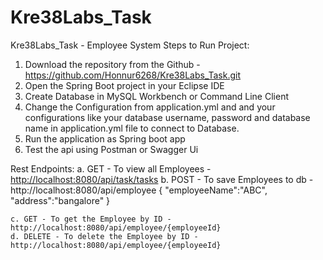 # Kre38Labs_Task
Kre38Labs_Task - Employee System
Steps to Run Project:
1. Download the repository from the Github - https://github.com/Honnur6268/Kre38Labs_Task.git
2. Open the Spring Boot project in your Eclipse IDE
3. Create Database in MySQL Workbench or Command Line Client
4. Change the Configuration from application.yml and and your configurations like your database username, password and database name in application.yml file to connect to Database.
5. Run the application as Spring boot app
6. Test the api using Postman or Swagger Ui

Rest Endpoints:
    a. GET - To view all Employees - [http://localhost:8080/api/task/tasks](http://localhost:8080/api/employee) 
    b. POST - To save Employees to db - http://localhost:8080/api/employee
            {
              "employeeName":"ABC",
              "address":"bangalore"
            }
            
    c. GET - To get the Employee by ID - http://localhost:8080/api/employee/{employeeId}
    d. DELETE - To delete the Employee by ID - http://localhost:8080/api/employee/{employeeId}

